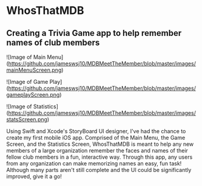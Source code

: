 # WhosThatMDB

## Creating a Trivia Game app to help remember names of club members

![Image of Main Menu]
(https://github.com/jameswsj10/MDBMeetTheMember/blob/master/images/mainMenuScreen.png)

![Image of Game Play]
(https://github.com/jameswsj10/MDBMeetTheMember/blob/master/images/gameplayScreen.png)

![Image of Statistics]
(https://github.com/jameswsj10/MDBMeetTheMember/blob/master/images/statsScreen.png)

Using Swift and Xcode's StoryBoard UI designer, I've had the chance to create my first mobile iOS app. Comprised of the Main Menu, the Game Screen, and the Statistics Screen, WhosThatMDB is meant to help any new members of a large organization remember the faces and names of their fellow club members in a fun, interactive way. Through this app, any users from any organization can make memorizing names an easy, fun task! Although many parts aren't still complete and the UI could be significantly improved, give it a go! 

